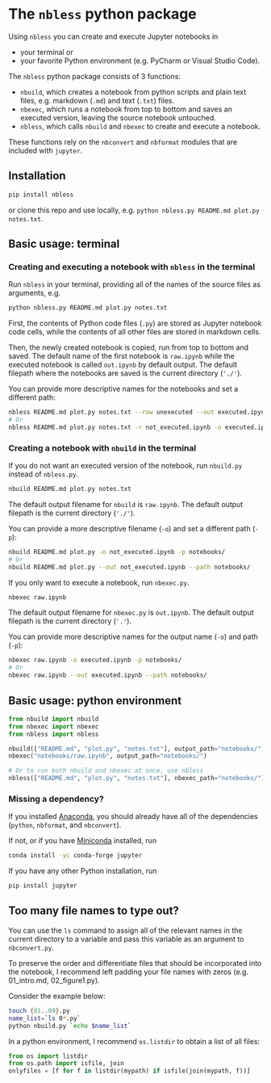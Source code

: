 # The `nbless` python package

Using `nbless` you can create and execute Jupyter notebooks in
- your terminal or
- your favorite Python environment (e.g. PyCharm or Visual Studio Code).

The `nbless` python package consists of 3 functions:
- `nbuild`, which creates a notebook from python scripts and plain text files, e.g. markdown (`.md`) and text (`.txt`) files.
- `nbexec`, which runs a notebook from top to bottom and saves an executed version, leaving the source notebook untouched.
- `nbless`, which calls `nbuild` and `nbexec` to create and execute a notebook.

These functions rely on the `nbconvert` and `nbformat` modules that are included with `jupyter`.

## Installation

```sh
pip install nbless
```

or clone this repo and use locally, e.g. `python nbless.py README.md plot.py notes.txt`.

## Basic usage: terminal

### Creating and executing a notebook with `nbless` in the terminal

Run `nbless` in your terminal, providing all of the names of the source files as arguments, e.g.

```sh
python nbless.py README.md plot.py notes.txt
```

First, the contents of Python code files (`.py`) are stored as Jupyter notebook code cells, while the contents of all other files are stored in markdown cells.

Then, the newly created notebook is copied, run from top to bottom and saved. The default name of the first notebook is `raw.ipynb` while the executed notebook is called `out.ipynb` by default output. The default filepath where the notebooks are saved is the current directory (`'./'`).

You can provide more descriptive names for the notebooks and set a different path:

```sh
nbless README.md plot.py notes.txt --raw unexecuted --out executed.ipynb --path notebooks/
# Or
nbless README.md plot.py notes.txt -r not_executed.ipynb -o executed.ipynb -p notebooks/
```  

### Creating a notebook with `nbuild` in the terminal

If you do not want an executed version of the notebook, run `nbuild.py` instead of `nbless.py`.

```sh
nbuild README.md plot.py notes.txt
```  

The default output filename for `nbuild` is `raw.ipynb`. The default output filepath is the current directory (`'./'`).

You can provide a more descriptive filename (`-o`) and set a different path (`-p`):

```sh
nbuild README.md plot.py -o not_executed.ipynb -p notebooks/
# Or
nbuild README.md plot.py --out not_executed.ipynb --path notebooks/
```  

If you only want to execute a notebook, run `nbexec.py`.

```sh
nbexec raw.ipynb
```

The default output filename for `nbexec.py` is `out.ipynb`. The default output filepath is the current directory (`'.'`).

You can provide more descriptive names for the output name (`-o`) and path (`-p`):

```sh
nbexec raw.ipynb -o executed.ipynb -p notebooks/
# Or
nbexec raw.ipynb --out executed.ipynb --path notebooks/
```

## Basic usage: python environment

```python
from nbuild import nbuild
from nbexec import nbexec
from nbless import nbless

nbuild(["README.md", "plot.py", "notes.txt"], output_path="notebooks/")
nbexec("notebooks/raw.ipynb", output_path="notebooks/")

# Or to run both nbuild and nbexec at once, use nbless
nbless(["README.md", "plot.py", "notes.txt"], nbexec_path="notebooks/")
```

### Missing a dependency?

If you installed [Anaconda](https://www.anaconda.com/download/), you should already have all of the dependencies (`python`, `nbformat`, and `nbconvert`).

If not, or if you have [Miniconda](https://conda.io/miniconda.html) installed, run

```sh
conda install -yc conda-forge jupyter
```

If you have any other Python installation, run

```sh
pip install jupyter
```

## Too many file names to type out?

You can use the `ls` command to assign all of the relevant names in the current directory to a variable and pass this variable as an argument to `nbconvert.py`.

To preserve the order and differentiate files that should be incorporated into the notebook, I recommend left padding your file names with zeros (e.g. 01_intro.md, 02_figure1.py).

Consider the example below:

```sh
touch {01..09}.py
name_list=`ls 0*.py`
python nbuild.py `echo $name_list`
```

In a python environment, I recommend `os.listdir` to obtain a list of all files:
```python
from os import listdir
from os.path import isfile, join
onlyfiles = [f for f in listdir(mypath) if isfile(join(mypath, f))]
```

